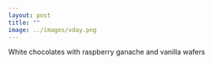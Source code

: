 ```yaml
---
layout: post
title: ""
image: ../images/vday.png
---
```

 
White chocolates with raspberry ganache and vanilla wafers